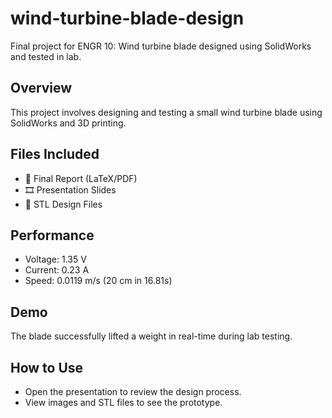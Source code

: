# wind-turbine-blade-design
Final project for ENGR 10: Wind turbine blade designed using SolidWorks and tested in lab.


## Overview
This project involves designing and testing a small wind turbine blade using SolidWorks and 3D printing.

## Files Included
- 📄 Final Report (LaTeX/PDF)
- 🎞️ Presentation Slides
- 🔩 STL Design Files

## Performance
- Voltage: 1.35 V
- Current: 0.23 A
- Speed: 0.0119 m/s (20 cm in 16.81s)

## Demo
The blade successfully lifted a weight in real-time during lab testing.

## How to Use
- Open the presentation to review the design process.
- View images and STL files to see the prototype.
